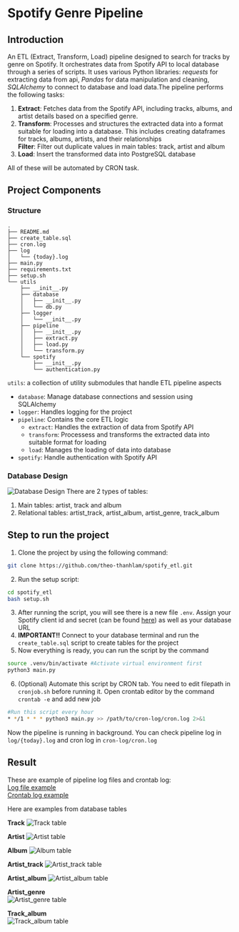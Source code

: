 # Spotify Genre Pipeline
## Introduction
An ETL (Extract, Transform, Load) pipeline designed to search for tracks by genre on Spotify. It orchestrates data from Spotify API to local database through a series of scripts. It uses various Python libraries: *requests* for extracting data from api, *Pandas* for data manipulation and cleaning, *SQLAlchemy* to connect to database and load data.The pipeline performs the following tasks:  
1. **Extract**: Fetches data from the Spotify API, including tracks, albums, and artist details based on a specified genre.
2. **Transform**: Processes and structures the extracted data into a format suitable for loading into a database. This includes creating dataframes for tracks, albums, artists, and their relationships  
**Filter**: Filter out duplicate values in main tables: track, artist and album
3. **Load**: Insert the transformed data into PostgreSQL database

All of these will be automated by CRON task. 
## Project Components
### Structure
```
.
├── README.md
├── create_table.sql
├── cron.log
├── log
│   └── {today}.log
├── main.py
├── requirements.txt
├── setup.sh
└── utils
    ├── __init__.py
    ├── database
    │   ├── __init__.py
    │   └── db.py
    ├── logger
    │   └── __init__.py
    ├── pipeline
    │   ├── __init__.py
    │   ├── extract.py
    │   ├── load.py
    │   └── transform.py
    └── spotify
        ├── __init__.py
        └── authentication.py
```
`utils`: a collection of utility submodules that handle ETL pipeline aspects  
- `database`: Manage database connections and session using SQLAlchemy
- `logger`: Handles logging for the project
- `pipeline`: Contains the core ETL logic  
    - `extract`: Handles the extraction of data from Spotify API
    - `transform`: Processess and transforms the extracted data into suitable format for loading
    - `load`: Manages the loading of data into database
- `spotify`: Handle authentication with Spotify API

### Database Design
![Database Design](images/database_design.png)
There are 2 types of tables:
1. Main tables: artist, track and album
2. Relational tables: artist_track, artist_album, artist_genre, track_album

## Step to run the project
1. Clone the project by using the following command:
```bash
git clone https://github.com/theo-thanhlam/spotify_etl.git
```
2. Run the setup script: 
```bash
cd spotify_etl
bash setup.sh
```
3. After running the script, you will see there is a new file `.env`. Assign your Spotify client id and secret (can be found [here](https://developer.spotify.com/documentation/web-api)) as well as your database URL
4. **IMPORTANT!!** Connect to your database terminal and run the `create_table.sql` script to create tables for the project
5. Now everything is ready, you can run the script by the command
```bash
source .venv/bin/activate #Activate virtual environment first
python3 main.py
```
6. (Optional) Automate this script by CRON tab. You need to edit filepath in `cronjob.sh` before running it. Open crontab editor by the command `crontab -e` and add new job
```bash
#Run this script every hour
* */1 * * * python3 main.py >> /path/to/cron-log/cron.log 2>&1
```
Now the pipeline is running in background. You can check pipeline log in `log/{today}.log` and cron log in `cron-log/cron.log`
## Result
These are example of pipeline log files and crontab log:   
[Log file example](/log/2025-02-19.log)  
[Crontab log example](/cron.log)

Here are examples from database tables

**Track**
![Track table](/images/track.png)

**Artist**
![Artist table](/images/artist.png)

**Album**
![Album table](/images/album.png)

**Artist_track**
![Artist_track table](/images/artist_track.png)

**Artist_album**
![Artist_album table](/images/artist_album.png)

**Artist_genre**  
![Artist_genre table](/images/artist_genre.png)

**Track_album**  
![Track_album table](/images/track_album.png)
